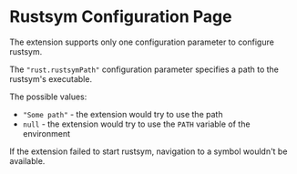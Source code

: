 # Rustsym Configuration Page

The extension supports only one configuration parameter to configure rustsym.

The `"rust.rustsymPath"` configuration parameter specifies a path to the rustsym's executable.

The possible values:

* `"Some path"` - the extension would try to use the path
* `null` - the extension would try to use the `PATH` variable of the environment

If the extension failed to start rustsym, navigation to a symbol wouldn't be available.
